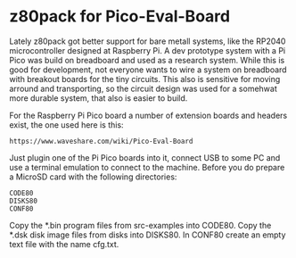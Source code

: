# z80pack for Pico-Eval-Board

Lately z80pack got better support for bare metall systems, like the
RP2040 microcontroller designed at Raspberry Pi. A dev prototype system
with a Pi Pico was build on breadboard and used as a research system.
While this is good for development, not everyone wants to wire a system
on breadboard with breakout boards for the tiny circuits. This also is
sensitive for moving arround and transporting, so the circuit design was
used for a somehwat more durable system, that also is easier to build.

For the Raspberry Pi Pico board a number of extension boards and headers
exist, the one used here is this:

	https://www.waveshare.com/wiki/Pico-Eval-Board

Just plugin one of the Pi Pico boards into it, connect USB to some PC and
use a terminal emulation to connect to the machine. Before you do prepare
a MicroSD card with the following directories:

	CODE80
	DISKS80
	CONF80

Copy the *.bin program files from src-examples into CODE80.
Copy the *.dsk disk image files from disks into DISKS80.
In CONF80 create an empty text file with the name cfg.txt.
